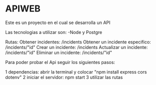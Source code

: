 # APIWEB
Este es un proyecto en el cual se desarrolla un API

Las tecnologias a utilizar son:
-Node y Postgre 

Rutas:
Obtener incidentes: /incidents
Obtener un incidente especifico: /incidents/"id"
Crear un incidente: /incidents
Actualizar un incidente: /incidents/"id"
Eliminar un incidente: /incidents/"id"


Para poder probar el Api seguir los siguientes pasos:

1 dependencias: abrir la terminal y colocar "npm install express cors dotenv"
2 iniciar el servidor: npm start
3 utilizar las rutas 




